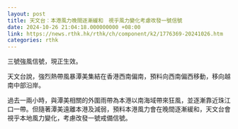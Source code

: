 ```yaml
---
layout: post
title: 天文台︰本港風力晚間逐漸緩和　視乎風力變化考慮改發一號信號
date: 2024-10-26 21:04:18.000000000 +08:00
link: https://news.rthk.hk/rthk/ch/component/k2/1776369-20241026.htm
categories: rthk
---
```


三號強風信號，現正生效。

天文台說，強烈熱帶風暴潭美集結在香港西南偏南，預料向西南偏西移動，移向越南中部沿岸。

過去一兩小時，與潭美相關的外圍雨帶為本港以南海域帶來狂風，並逐漸靠近珠江口一帶。但隨著潭美遠離本港及減弱，預料本港風力會在晚間逐漸緩和，天文台會視乎本地風力變化，考慮改發一號戒備信號。
